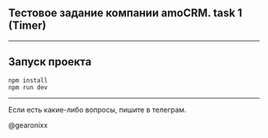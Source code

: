 ## Тестовое задание компании amoCRM. task 1 (Timer)

--- 

## Запуск проекта

```
npm install
npm run dev
```

--- 

Если есть какие-либо вопросы, пишите в телеграм.

@gearonixx
